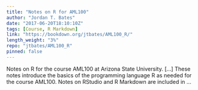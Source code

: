 ```yaml
---
title: "Notes on R for AML100"
author: "Jordan T. Bates"
date: "2017-06-20T18:10:10Z"
tags: [Course, R Markdown]
link: "https://bookdown.org/jtbates/AML100_R/"
length_weight: "3%"
repo: "jtbates/AML100_R"
pinned: false
---
```


Notes on R for the course AML100 at Arizona State University. [...] These notes introduce the basics of the programming language R as needed for the course AML100. Notes on RStudio and R Markdown are included in ...
